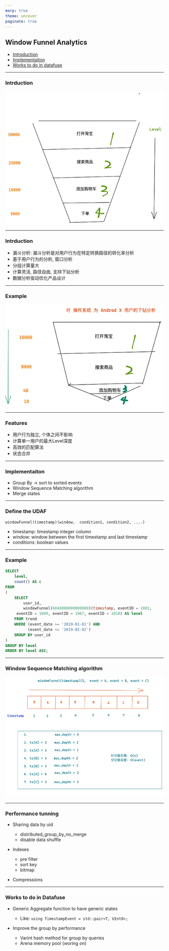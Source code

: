 ```yaml
---
marp: true
theme: uncover
paginate: true
---
```


<style>
.row {
  display: flex;
  flex-direction: row;
  flex-wrap: wrap;
  width: 100%;
}

.column {
  display: flex;
  flex-direction: column;
  flex-basis: 100%;
  flex: 1;
}
</style>

## Window Funnel Analytics

- [Introduction](#2)
- [Implementaiton](#6)
- [Works to do in datafuse](#11)

---
### Intrduction
![height:500px](assets/funnel1.png)

---

### Intrduction

- 漏斗分析: 漏斗分析是对用户行为在特定转换路径的转化率分析
- 基于用户行为的分析, 窗口分析
- 分组计算量大
- 计算灵活, 路径自由, 支持下钻分析
- 数据分析驱动优化产品设计

---


### Example
![height:500px](assets/funnel2.png)



---
### Features

- 用户行为独立, 个体之间不影响
- 计算单一用户的最大Level深度
- 高效的匹配算法
- 状态合并


---
### Implementaiton

- Group By -> sort to sorted events
- Window Sequence Matching algorithm
- Merge states


---
### Define the UDAF

```
windowFunnel(timestamp)(window,  condition1, condition2, ....)
```
- timestamp: timestamp integer column
- window: window between the first timestamp and last timestamp
- conditions: boolean values


---
### Example

``` sql
SELECT
    level,
    count() AS c
FROM
(
    SELECT
        user_id,
        windowFunnel(6048000000000000)(timestamp, eventID = 1003,
	 eventID = 1009, eventID = 1007, eventID = 1010) AS level
    FROM trend
    WHERE (event_date >= '2019-01-01') AND
    	  (event_date <= '2019-02-02')
    GROUP BY user_id
)
GROUP BY level
ORDER BY level ASC;
```


---
###  Window Sequence Matching algorithm

![w:800px](assets/funnel3.png)




---
###  Performance tunning

- Sharing data by uid
	- distributed_group_by_no_merge
	- disable data shuffle

- Indexes
	- pre filter
	- sort key
	- bitmap
- Compressions


---
### Works to do in Datafuse

- Generic Aggregate function to have generic states
	- Like: `using TimestampEvent = std::pair<T, UInt8>;`

- Improve the group by performance
	- Varint hash method for group by queries
	- Arena memory pool (woring on)


